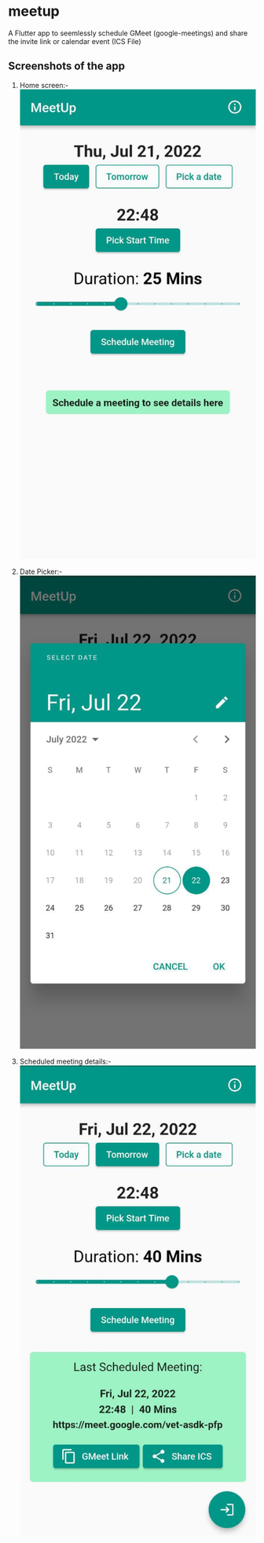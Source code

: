 # meetup

A Flutter app to seemlessly schedule GMeet (google-meetings) and share the invite link or calendar event (ICS File)


## Screenshots of the app

1. Home screen:-  
  ![1](screenshots/1.jpeg)

2. Date Picker:-  
  ![2](screenshots/2.jpeg)

3. Scheduled meeting details:-  
  ![3](screenshots/3.jpeg)
